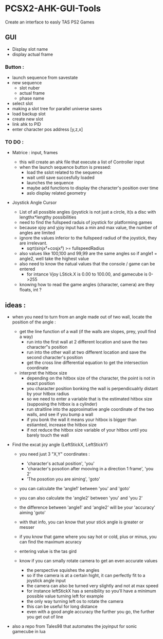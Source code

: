 # PCSX2-AHK-GUI-Tools
Create an interface to easly TAS PS2 Games

## GUI
+ Display slot name
+ display actual frame

### Button :
  + launch sequence from savestate
  + new sequence
    * slot nuber
    * actual frame
    * phase name
  + select slot
  + making a slot tree for parallel universe saves
  + load backup slot
  + create new slot
  + link ahk to PID
  + enter character pos address [y,z,x]

### TO DO :
+ Matrice : input, frames
  * this will create an ahk file that execute a list of Controller input
  * when the launch sequence button is pressed:
    - load the sslot related to the sequence
    - wait until save succesfully loaded
    - launches the sequence
    - maybe add functions to display the character's position over time
    - aslo display related geometry

+ Joystick Angle Cursor
  * List of all possible angles (joystick is not just a circle, it(s a disc with lengthx*lengthy possibilities
  - need to find the fullspeed raduis of joystick for platforming games
  - because xjoy and yjoy input has a min and max value, the number of angles are limited
  - ignore the values inferior to the fullspeed radiud of the joystick, they are irrelevant.
    - sqrt(sinjx²+cosjx²) >= fullspeedRadius
  - also values like 100,100 and 99,99 are the same angles so if angle1 = angle2, well take the highest value
  - also need to know the natual values that the console / game can be entered
    - for intance Vjoy LStick.X is 0.00 to 100.00, and gamecube is 0->255
  - knowing how to read the game angles (character, camera) are they floats, int ?
    


## ideas :
  + when you need to turn from an angle made out of two wall, locate the position of the angle :
    - get the line function of a wall (if the walls are slopes, prey, youll find a way)
      * run into the first wall at 2 different location and save the two character"s position
      * run into the other wall at two different location and save the second character's position
      * get the cross line differential equation to get the intersection coordinate
    - interpret the hitbox size
      * depending on the hitbox size of the character, the point is not in exact position
      * you character position bonking the wall is perpendicualrly distant by your hitbox radius
      * so we need to enter a variable that is the estimated hitbox size (supposing the hitbox is a cylinder)
      * run straitline into the approximative angle coordinate of the two walls, and see if you bump a wall
      * if you bonk the wall it means your hitbox is bigger than estiamted, increase the hitbox size
      * if not reduce the hitbox size variable of your hitbox until you barely touch the wall
      
  + Find the excat joy angle (LeftStickX, LeftStickY)
     - you need just 3 "X,Y" coordinates :
       * 'character's actual position', 'you'
       * 'character's posotion after mooving in a direction 1 frame', 'you 2'
       * 'The posotion you are aiming', 'goto'
     - you can calculate the 'angle1' between 'you' and 'goto'
     - you can also calculate the 'angle2' between 'you' and 'you 2'
     - the difference between 'angle1' and 'angle2' will be your 'accuracy' aiming 'goto'
     
     - with that info, you can know that your stick angle is greater or messer
     - if you know that game where you say hot or cold, plus or minus, you can find the maximum acuracy
     - entering value is the tas gird
     - know if you can smally rotate camera to get an even accurate values
       * the perspective squishes the angles
       * so if the camera is at a certain hight, it can perfectly fit to a joystick angle input
       * the camera can also be turned very slightly and not at max speed
       * for instance leftStickX has a sensibility so you'll have a minimum possible value turning left for example
       * the only way turning left os to rotate the camera
       * this can be useful for long distance
       * even with a good angle accuracy the further you go, the further you get out of line
    
  + also a repo from Tales98 that automates the joyinput for sonic gamecube in lua
      
  
